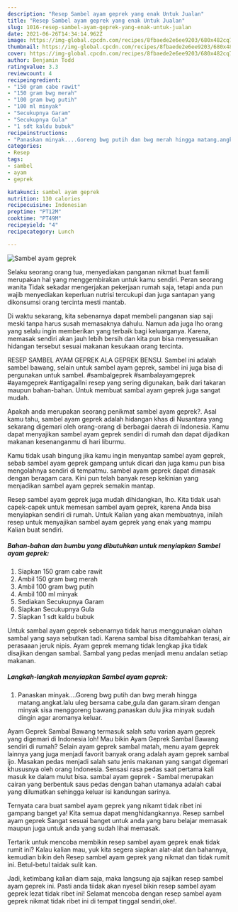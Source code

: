 ```yaml
---
description: "Resep Sambel ayam geprek yang enak Untuk Jualan"
title: "Resep Sambel ayam geprek yang enak Untuk Jualan"
slug: 1016-resep-sambel-ayam-geprek-yang-enak-untuk-jualan
date: 2021-06-26T14:34:14.962Z
image: https://img-global.cpcdn.com/recipes/8fbaede2e6ee9203/680x482cq70/sambel-ayam-geprek-foto-resep-utama.jpg
thumbnail: https://img-global.cpcdn.com/recipes/8fbaede2e6ee9203/680x482cq70/sambel-ayam-geprek-foto-resep-utama.jpg
cover: https://img-global.cpcdn.com/recipes/8fbaede2e6ee9203/680x482cq70/sambel-ayam-geprek-foto-resep-utama.jpg
author: Benjamin Todd
ratingvalue: 3.3
reviewcount: 4
recipeingredient:
- "150 gram cabe rawit"
- "150 gram bwg merah"
- "100 gram bwg putih"
- "100 ml minyak"
- "Secukupnya Garam"
- "Secukupnya Gula"
- "1 sdt kaldu bubuk"
recipeinstructions:
- "Panaskan minyak....Goreng bwg putih dan bwg merah hingga matang.angkat.lalu uleg bersama cabe,gula dan garam.siram dengan minyak sisa menggoreng bawang.panaskan dulu jika minyak sudah dingin agar aromanya keluar."
categories:
- Resep
tags:
- sambel
- ayam
- geprek

katakunci: sambel ayam geprek 
nutrition: 130 calories
recipecuisine: Indonesian
preptime: "PT12M"
cooktime: "PT49M"
recipeyield: "4"
recipecategory: Lunch

---
```



![Sambel ayam geprek](https://img-global.cpcdn.com/recipes/8fbaede2e6ee9203/680x482cq70/sambel-ayam-geprek-foto-resep-utama.jpg)

Selaku seorang orang tua, menyediakan panganan nikmat buat famili merupakan hal yang menggembirakan untuk kamu sendiri. Peran seorang  wanita Tidak sekadar mengerjakan pekerjaan rumah saja, tetapi anda pun wajib menyediakan keperluan nutrisi tercukupi dan juga santapan yang dikonsumsi orang tercinta mesti mantab.

Di waktu  sekarang, kita sebenarnya dapat membeli panganan siap saji meski tanpa harus susah memasaknya dahulu. Namun ada juga lho orang yang selalu ingin memberikan yang terbaik bagi keluarganya. Karena, memasak sendiri akan jauh lebih bersih dan kita pun bisa menyesuaikan hidangan tersebut sesuai makanan kesukaan orang tercinta. 

RESEP SAMBEL AYAM GEPREK ALA GEPREK BENSU. Sambel ini adalah sambel bawang, selain untuk sambel ayam geprek, sambel ini juga bisa di pergunakan untuk sambel. #sambalgeprek #sambalayamgeprek #ayamgeprek #antigagalIni resep yang sering digunakan, baik dari takaran maupun bahan-bahan. Untuk membuat sambal ayam geprek juga sangat mudah.

Apakah anda merupakan seorang penikmat sambel ayam geprek?. Asal kamu tahu, sambel ayam geprek adalah hidangan khas di Nusantara yang sekarang digemari oleh orang-orang di berbagai daerah di Indonesia. Kamu dapat menyajikan sambel ayam geprek sendiri di rumah dan dapat dijadikan makanan kesenanganmu di hari liburmu.

Kamu tidak usah bingung jika kamu ingin menyantap sambel ayam geprek, sebab sambel ayam geprek gampang untuk dicari dan juga kamu pun bisa mengolahnya sendiri di tempatmu. sambel ayam geprek dapat dimasak dengan beragam cara. Kini pun telah banyak resep kekinian yang menjadikan sambel ayam geprek semakin mantap.

Resep sambel ayam geprek juga mudah dihidangkan, lho. Kita tidak usah capek-capek untuk memesan sambel ayam geprek, karena Anda bisa menyiapkan sendiri di rumah. Untuk Kalian yang akan membuatnya, inilah resep untuk menyajikan sambel ayam geprek yang enak yang mampu Kalian buat sendiri.

<!--inarticleads1-->

##### Bahan-bahan dan bumbu yang dibutuhkan untuk menyiapkan Sambel ayam geprek:

1. Siapkan 150 gram cabe rawit
1. Ambil 150 gram bwg merah
1. Ambil 100 gram bwg putih
1. Ambil 100 ml minyak
1. Sediakan Secukupnya Garam
1. Siapkan Secukupnya Gula
1. Siapkan 1 sdt kaldu bubuk


Untuk sambal ayam geprek sebenarnya tidak harus menggunakan olahan sambal yang saya sebutkan tadi. Karena sambal bisa ditambahkan terasi, air perasaaan jeruk nipis. Ayam geprek memang tidak lengkap jika tidak disajikan dengan sambal. Sambal yang pedas menjadi menu andalan setiap makanan. 

<!--inarticleads2-->

##### Langkah-langkah menyiapkan Sambel ayam geprek:

1. Panaskan minyak....Goreng bwg putih dan bwg merah hingga matang.angkat.lalu uleg bersama cabe,gula dan garam.siram dengan minyak sisa menggoreng bawang.panaskan dulu jika minyak sudah dingin agar aromanya keluar.


Ayam Geprek Sambal Bawang termasuk salah satu varian ayam geprek yang digemari di Indonesia loh! Mau bikin Ayam Geprek Sambal Bawang sendiri di rumah? Selain ayam geprek sambal matah, menu ayam geprek lainnya yang juga menjadi favorit banyak orang adalah ayam geprek sambal ijo. Masakan pedas menjadi salah satu jenis makanan yang sangat digemari khususnya oleh orang Indonesia. Sensasi rasa pedas saat pertama kali masuk ke dalam mulut bisa. sambal ayam geprek - Sambal merupakan cairan yang berbentuk saus pedas dengan bahan utamanya adalah cabai yang dilumatkan sehingga keluar isi kandungan sarinya. 

Ternyata cara buat sambel ayam geprek yang nikamt tidak ribet ini gampang banget ya! Kita semua dapat menghidangkannya. Resep sambel ayam geprek Sangat sesuai banget untuk anda yang baru belajar memasak maupun juga untuk anda yang sudah lihai memasak.

Tertarik untuk mencoba membikin resep sambel ayam geprek enak tidak rumit ini? Kalau kalian mau, yuk kita segera siapkan alat-alat dan bahannya, kemudian bikin deh Resep sambel ayam geprek yang nikmat dan tidak rumit ini. Betul-betul taidak sulit kan. 

Jadi, ketimbang kalian diam saja, maka langsung aja sajikan resep sambel ayam geprek ini. Pasti anda tiidak akan nyesel bikin resep sambel ayam geprek lezat tidak ribet ini! Selamat mencoba dengan resep sambel ayam geprek nikmat tidak ribet ini di tempat tinggal sendiri,oke!.

